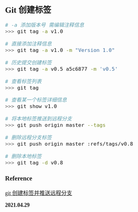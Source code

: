 <font size=4 face='楷体'>

## Git 创建标签

```bash
# -a 添加版本号 需编辑注释信息
>>> git tag -a v1.0

# 直接添加注释信息
>>> git tag -a v1.0 -m "Version 1.0"

# 历史提交创建标签
>>> git tag -a v0.5 a5c6877 -m 'v0.5'

# 查看标签列表
>>> git tag

# 查看某一个标签详细信息
>>> git show v1.0

# 将本地标签推送到远程分支
>>> git push origin master --tags

# 删除远程分支标签
>>> git push origin master :refs/tags/v0.8

# 删除本地标签
>>> git tag -d v0.8
```

### Reference

[git 创建标签并推送远程分支](https://blog.csdn.net/wong_gilbert/article/details/79973642)

**2021.04.29**

